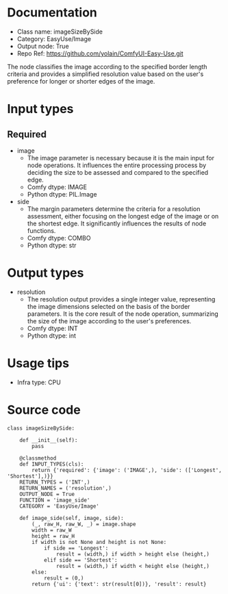 # Documentation
- Class name: imageSizeBySide
- Category: EasyUse/Image
- Output node: True
- Repo Ref: https://github.com/yolain/ComfyUI-Easy-Use.git

The node classifies the image according to the specified border length criteria and provides a simplified resolution value based on the user's preference for longer or shorter edges of the image.

# Input types
## Required
- image
    - The image parameter is necessary because it is the main input for node operations. It influences the entire processing process by deciding the size to be assessed and compared to the specified edge.
    - Comfy dtype: IMAGE
    - Python dtype: PIL.Image
- side
    - The margin parameters determine the criteria for a resolution assessment, either focusing on the longest edge of the image or on the shortest edge. It significantly influences the results of node functions.
    - Comfy dtype: COMBO
    - Python dtype: str

# Output types
- resolution
    - The resolution output provides a single integer value, representing the image dimensions selected on the basis of the border parameters. It is the core result of the node operation, summarizing the size of the image according to the user's preferences.
    - Comfy dtype: INT
    - Python dtype: int

# Usage tips
- Infra type: CPU

# Source code
```
class imageSizeBySide:

    def __init__(self):
        pass

    @classmethod
    def INPUT_TYPES(cls):
        return {'required': {'image': ('IMAGE',), 'side': (['Longest', 'Shortest'],)}}
    RETURN_TYPES = ('INT',)
    RETURN_NAMES = ('resolution',)
    OUTPUT_NODE = True
    FUNCTION = 'image_side'
    CATEGORY = 'EasyUse/Image'

    def image_side(self, image, side):
        (_, raw_H, raw_W, _) = image.shape
        width = raw_W
        height = raw_H
        if width is not None and height is not None:
            if side == 'Longest':
                result = (width,) if width > height else (height,)
            elif side == 'Shortest':
                result = (width,) if width < height else (height,)
        else:
            result = (0,)
        return {'ui': {'text': str(result[0])}, 'result': result}
```
